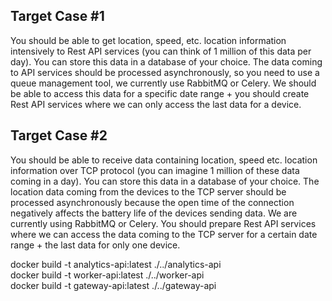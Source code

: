 ## Target Case #1
You should be able to get location, speed, etc. location information intensively to Rest API
services (you can think of 1 million of this data per day). You can store this data in a
database of your choice. The data coming to API services should be processed
asynchronously, so you need to use a queue management tool, we currently use RabbitMQ
or Celery. We should be able to access this data for a specific date range + you should create
Rest API services where we can only access the last data for a device.

## Target Case #2
You should be able to receive data containing location, speed etc. location information over
TCP protocol (you can imagine 1 million of these data coming in a day). You can store this
data in a database of your choice. The location data coming from the devices to the TCP
server should be processed asynchronously because the open time of the connection
negatively affects the battery life of the devices sending data. We are currently using
RabbitMQ or Celery. You should prepare Rest API services where we can access the data
coming to the TCP server for a certain date range + the last data for only one device.


docker build -t analytics-api:latest ./../analytics-api     
docker build -t worker-api:latest ./../worker-api     
docker build -t gateway-api:latest ./../gateway-api
